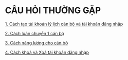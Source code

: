 # CÂU HỎI THƯỜNG GẶP #

[1. Cách tạo tài khoản lý lịch cán bộ và tài khoản đăng nhập](/tutorial/hd01_tao-tai-khoan-ly-lich-va-dang-nhap.html)


[2. Cách luân chuyển 1 cán bộ ](/tutorial/hd02_luan-chuyen-can-bo.html)


[3. Cách nâng lương cho cán bộ ](/tutorial/hd03_cach-nang-luong-mot-can-bo.html)


[4. Cách khoá và Xoá tài khoản đăng nhập ](/tutorial/hd04_cach-khoa-va-xoa-tai-khoan-dang-nhap.html)
